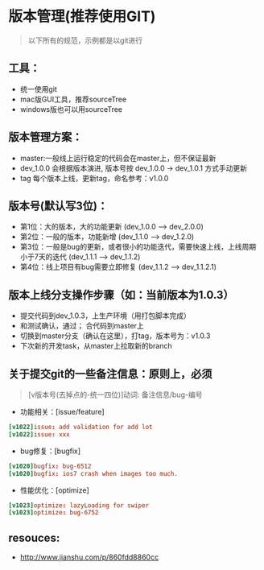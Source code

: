 # 版本管理(推荐使用GIT)
> 以下所有的规范，示例都是以git进行

## 工具：
+ 统一使用git
+ mac版GUI工具，推荐sourceTree
+ windows版也可以用sourceTree

## 版本管理方案：
+ master:一般线上运行稳定的代码会在master上，但不保证最新
+ dev_1.0.0 会根据版本演进, 版本号按 dev_1.0.0 -> dev_1.0.1 方式手动更新
+ tag 每个版本上线，更新tag，命名参考：v1.0.0

## 版本号(默认写3位)：
+ 第1位：大的版本，大的功能更新 (dev_1.0.0 --> dev_2.0.0)
+ 第2位：一般的版本，功能新增 (dev_1.1.0 --> dev_1.2.0)
+ 第3位：一般是bug的更新，或者很小的功能迭代，需要快速上线，上线周期小于7天的迭代  (dev_1.1.1 --> dev_1.1.2)
+ 第4位：线上项目有bug需要立即修复  (dev_1.1.2 --> dev_1.1.2.1)

## 版本上线分支操作步骤（如：当前版本为1.0.3）
+ 提交代码到dev_1.0.3，上生产环境（用打包脚本完成）
+ 和测试确认，通过； 合代码到master上
+ 切换到master分支（确认在这里），打tag，版本号为：v1.0.3
+ 下次新的开发task，从master上拉取新的branch

## 关于提交git的一些备注信息：原则上，必须
> [v版本号(去掉点的-统一四位)]动词:  备注信息/bug-编号

+ 功能相关：[issue/feature]
```conf
[v1022]issue: add validation for add lot
[v1022]issue: xxx
```
+ bug修复：[bugfix]
```conf
[v1020]bugfix: bug-6512
[v1020]bugfix: ios7 crash when images too much.
```
+ 性能优化：[optimize]
```conf
[v1023]optimize: lazyLoading for swiper
[v1023]optimize: bug-6752
```

## resouces:
+ http://www.jianshu.com/p/860fdd8860cc

